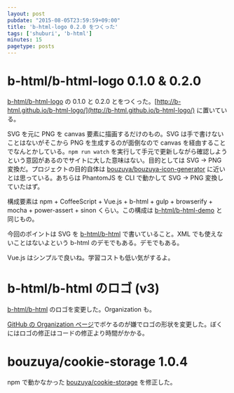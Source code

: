 ```yaml
---
layout: post
pubdate: "2015-08-05T23:59:59+09:00"
title: 'b-html-logo 0.2.0 をつくった'
tags: ['shuburi', 'b-html']
minutes: 15
pagetype: posts
---
```

# b-html/b-html-logo 0.1.0 & 0.2.0

[b-html/b-html-logo][] の 0.1.0 と 0.2.0 とをつくった。[http://b-html.github.io/b-html-logo/](http://b-html.github.io/b-html-logo/) に置いている。

SVG を元に PNG を canvas 要素に描画するだけのもの。SVG は手で書けないことはないがそこから PNG を生成するのが面倒なので canvas を経由することでなんとかしている。`npm run watch` を実行して手元で更新しながら確認しようという意図があるのでサイトに大した意味はない。目的としては SVG → PNG 変換だ。プロジェクトの目的自体は [bouzuya/bouzuya-icon-generator][] に近いとは思っている。あちらは PhantomJS を CLI で動かして SVG → PNG 変換していたはず。

構成要素は npm + CoffeeScript + Vue.js + b-html + gulp + browserify + mocha + power-assert + sinon くらい。この構成は [b-html/b-html-demo][] と同じもの。

今回のポイントは SVG を [b-html/b-html][] で書いていること。XML でも使えないことはないよという b-html のデモでもある。デモでもある。

Vue.js はシンプルで良いね。学習コストも低い気がするよ。

# b-html/b-html のロゴ (v3)

[b-html/b-html][] のロゴを変更した。Organization も。

[GitHub の Organization ページ](https://github.com/b-html)でボケるのが嫌でロゴの形状を変更した。ぼくにはロゴの修正はコードの修正より時間がかかる。

# bouzuya/cookie-storage 1.0.4

npm で動かなかった [bouzuya/cookie-storage][] を修正した。

[b-html/b-html-demo]: https://github.com/b-html/b-html-demo
[b-html/b-html-logo]: https://github.com/b-html/b-html-logo
[b-html/b-html]: https://github.com/b-html/b-html
[bouzuya/bouzuya-icon-generator]: https://github.com/bouzuya/bouzuya-icon-generator
[bouzuya/cookie-storage]: https://github.com/bouzuya/cookie-storage
